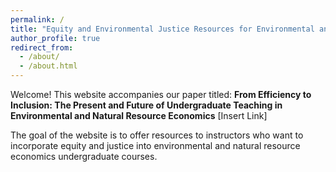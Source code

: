 ```yaml
---
permalink: /
title: "Equity and Environmental Justice Resources for Environmental and Natural Resource Economics Courses"
author_profile: true
redirect_from: 
  - /about/
  - /about.html
---
```


<!-- Google tag (gtag.js) -->
<script async src="https://www.googletagmanager.com/gtag/js?id=G-8CEVZ95BRH"></script>
<script>
  window.dataLayer = window.dataLayer || [];
  function gtag(){dataLayer.push(arguments);}
  gtag('js', new Date());

  gtag('config', 'G-8CEVZ95BRH');
</script>


Welcome! This website accompanies our paper titled: **From Efficiency to Inclusion: The Present and Future of Undergraduate Teaching in Environmental and Natural Resource Economics** [Insert Link]


The goal of the website is to offer resources to instructors who want to incorporate equity and justice into environmental and natural resource economics undergraduate courses. 
 
